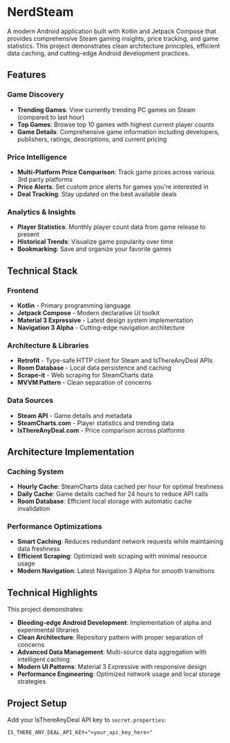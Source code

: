 # NerdSteam

A modern Android application built with Kotlin and Jetpack Compose that provides comprehensive Steam gaming insights, price tracking, and game statistics. This project demonstrates clean architecture principles, efficient data caching, and cutting-edge Android development practices.

## Features

### Game Discovery
- **Trending Games**: View currently trending PC games on Steam (compared to last hour)
- **Top Games**: Browse top 10 games with highest current player counts
- **Game Details**: Comprehensive game information including developers, publishers, ratings, descriptions, and current pricing

### Price Intelligence
- **Multi-Platform Price Comparison**: Track game prices across various 3rd party platforms
- **Price Alerts**: Set custom price alerts for games you're interested in
- **Deal Tracking**: Stay updated on the best available deals

### Analytics & Insights
- **Player Statistics**: Monthly player count data from game release to present
- **Historical Trends**: Visualize game popularity over time
- **Bookmarking**: Save and organize your favorite games

## Technical Stack

### Frontend
- **Kotlin** - Primary programming language
- **Jetpack Compose** - Modern declarative UI toolkit
- **Material 3 Expressive** - Latest design system implementation
- **Navigation 3 Alpha** - Cutting-edge navigation architecture

### Architecture & Libraries
- **Retrofit** - Type-safe HTTP client for Steam and IsThereAnyDeal APIs
- **Room Database** - Local data persistence and caching
- **Scrape-it** - Web scraping for SteamCharts data
- **MVVM Pattern** - Clean separation of concerns

### Data Sources
- **Steam API** - Game details and metadata
- **SteamCharts.com** - Player statistics and trending data
- **IsThereAnyDeal.com** - Price comparison across platforms

## Architecture Implementation

### Caching System
- **Hourly Cache**: SteamCharts data cached per hour for optimal freshness
- **Daily Cache**: Game details cached for 24 hours to reduce API calls
- **Room Database**: Efficient local storage with automatic cache invalidation


### Performance Optimizations
- **Smart Caching**: Reduces redundant network requests while maintaining data freshness
- **Efficient Scraping**: Optimized web scraping with minimal resource usage
- **Modern Navigation**: Latest Navigation 3 Alpha for smooth transitions

## Technical Highlights

This project demonstrates:
- **Bleeding-edge Android Development**: Implementation of alpha and experimental libraries
- **Clean Architecture**: Repository pattern with proper separation of concerns
- **Advanced Data Management**: Multi-source data aggregation with intelligent caching
- **Modern UI Patterns**: Material 3 Expressive with responsive design
- **Performance Engineering**: Optimized network usage and local storage strategies



## Project Setup

Add your IsThereAnyDeal API key to `secret.properties`:
```
IS_THERE_ANY_DEAL_API_KEY="<your_api_key_here>"
```

